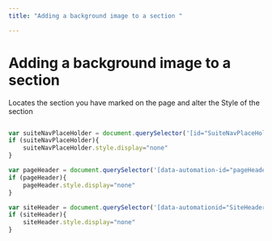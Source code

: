```yaml
---
title: "Adding a background image to a section "

---
```


# Adding a background image to a section 

Locates the section you have marked on the page and alter the Style of the section

```javascript

var suiteNavPlaceHolder = document.querySelector('[id="SuiteNavPlaceHolder"]');
if (suiteNavPlaceHolder){
    suiteNavPlaceHolder.style.display="none"     
}

var pageHeader = document.querySelector('[data-automation-id="pageHeader"]');
if (pageHeader){
    pageHeader.style.display="none"     
}

var siteHeader = document.querySelector('[data-automationid="SiteHeader"]');
if (siteHeader){
    siteHeader.style.display="none"     
}
        
```

